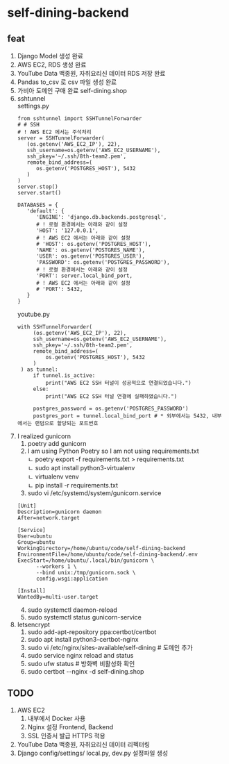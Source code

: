 # self-dining-backend

## feat
1. Django Model 생성 완료
2. AWS EC2, RDS 생성 완료
3. YouTube Data 백종원, 자취요리신 데이터 RDS 저장 완료
4. Pandas to_csv 로 csv 파일 생성 완료
5. 가비아 도메인 구매 완료 self-dining.shop
6. sshtunnel <br> settings.py
   ```
   from sshtunnel import SSHTunnelForwarder
   # # SSH
   # ! AWS EC2 에서는 주석처리
   server = SSHTunnelForwarder(
      (os.getenv('AWS_EC2_IP'), 22),
      ssh_username=os.getenv('AWS_EC2_USERNAME'),
      ssh_pkey='~/.ssh/8th-team2.pem',
      remote_bind_address=(
         os.getenv('POSTGRES_HOST'), 5432
      )
   )
   server.stop()
   server.start()

   DATABASES = {
      'default': {
         'ENGINE': 'django.db.backends.postgresql',
         # ! 로컬 환경에서는 아래와 같이 설정
         'HOST': '127.0.0.1',
         # ! AWS EC2 에서는 아래와 같이 설정
         # 'HOST': os.getenv('POSTGRES_HOST'),
         'NAME': os.getenv('POSTGRES_NAME'),
         'USER': os.getenv('POSTGRES_USER'),
         'PASSWORD': os.getenv('POSTGRES_PASSWORD'),
         # ! 로컬 환경에서는 아래와 같이 설정
         'PORT': server.local_bind_port,
         # ! AWS EC2 에서는 아래와 같이 설정
         # 'PORT': 5432,
      }
   }
   ```
   youtube.py
   ```
   with SSHTunnelForwarder(
        (os.getenv('AWS_EC2_IP'), 22),
        ssh_username=os.getenv('AWS_EC2_USERNAME'),
        ssh_pkey='~/.ssh/8th-team2.pem',
        remote_bind_address=(
            os.getenv('POSTGRES_HOST'), 5432
        )
    ) as tunnel:
        if tunnel.is_active:
            print("AWS EC2 SSH 터널이 성공적으로 연결되었습니다.")
        else:
            print("AWS EC2 SSH 터널 연결에 실패하였습니다.")

        postgres_password = os.getenv('POSTGRES_PASSWORD')
        postgres_port = tunnel.local_bind_port # * 외부에서는 5432, 내부에서는 랜덤으로 할당되는 포트번호
   ```
7. I realized gunicorn <br>
      1. poetry add gunicorn
   1. I am using Python Poetry so I am not using requirements.txt<br>
     ㄴ poetry export -f requirements.txt > requirements.txt<br>
     ㄴ sudo apt install python3-virtualenv<br>
     ㄴ virtualenv venv<br>
     ㄴ pip install -r requirements.txt
   2. sudo vi /etc/systemd/system/gunicorn.service
   ```
   [Unit]
   Description=gunicorn daemon
   After=network.target

   [Service]
   User=ubuntu
   Group=ubuntu
   WorkingDirectory=/home/ubuntu/code/self-dining-backend
   EnvironmentFile=/home/ubuntu/code/self-dining-backend/.env
   ExecStart=/home/ubuntu/.local/bin/gunicorn \
         --workers 1 \
         --bind unix:/tmp/gunicorn.sock \
         config.wsgi:application

   [Install]
   WantedBy=multi-user.target
   ```
   4. sudo systemctl daemon-reload
   5. sudo systemctl status gunicorn-service
8. letsencrypt
   1. sudo add-apt-repository ppa:certbot/certbot
   2. sudo apt install python3-certbot-nginx
   3. sudo vi /etc/nginx/sites-available/self-dining # 도메인 추가
   4. sudo service nginx reload and status
   5. sudo ufw status # 방화벽 비활성화 확인
   6. sudo certbot --nginx -d self-dining.shop
   
## TODO
1. AWS EC2
   1. 내부에서 Docker 사용
   2. Nginx 설정 Frontend, Backend
   3. SSL 인증서 발급 HTTPS 적용
2. YouTube Data 백종원, 자취요리신 데이터 리펙터링
3. Django config/settings/ local.py, dev.py 설정파일 생성
